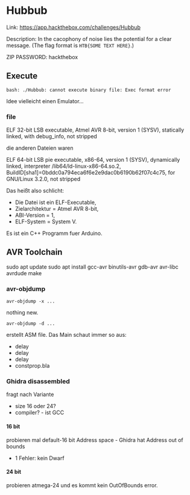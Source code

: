 # Hubbub

Link: https://app.hackthebox.com/challenges/Hubbub

Description: In the cacophony of noise lies the potential for a clear message. (The flag format is `HTB{SOME TEXT HERE}`.)

ZIP PASSWORD: hackthebox

## Execute

```
bash: ./Hubbub: cannot execute binary file: Exec format error
```

Idee vielleicht einen Emulator...

### file

ELF 32-bit LSB executable, Atmel AVR 8-bit, version 1 (SYSV), statically linked, with debug_info, not stripped

die anderen Dateien waren

ELF 64-bit LSB pie executable, x86-64, version 1 (SYSV), dynamically linked, interpreter /lib64/ld-linux-x86-64.so.2, BuildID[sha1]=0bddc0a794eca6f6e2e9dac0b6190b62f07c4c75, for GNU/Linux 3.2.0, not stripped

Das heißt also schlicht:

* Die Datei ist ein ELF-Executable,
* Zielarchitektur = Atmel AVR 8-bit,
* ABI-Version = 1,
* ELF-System = System V.

Es ist ein C++ Programm fuer Arduino.

## AVR Toolchain

sudo apt update
sudo apt install gcc-avr binutils-avr gdb-avr avr-libc avrdude make

### avr-objdump

```
avr-objdump -x ...
```

nothing new.

```
avr-objdump -d ...
```

erstellt ASM file. Das Main schaut immer so aus:

* delay
* delay
* delay
* constprop.bla

### Ghidra disassembled

fragt nach Variante

* size 16 oder 24?
* compiler? - ist GCC

#### 16 bit

probieren mal default-16 bit Address space - Ghidra hat Address out of bounds

* 1 Fehler: kein Dwarf

#### 24 bit

probieren atmega-24 und es kommt kein OutOfBounds error.
